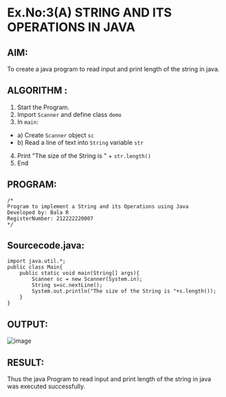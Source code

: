 # Ex.No:3(A)  STRING AND ITS OPERATIONS IN JAVA
## AIM:
To create a java program to read input and print length of the string in java.

## ALGORITHM :
1.  Start the Program.
2.	Import `Scanner` and define class `demo`
3.	In `main`:
-	a) Create `Scanner` object `sc`
-	b) Read a line of text into `String` variable `str`
4.	Print "The size of the String is " + `str.length()`
5.	End




## PROGRAM:
 ```
/*
Program to implement a String and its Operations using Java
Developed by: Bala R
RegisterNumber: 212222220007
*/
```

## Sourcecode.java:
```
import java.util.*;
public class Main{
    public static void main(String[] args){
        Scanner sc = new Scanner(System.in);
        String s=sc.nextLine();
        System.out.println("The size of the String is "+s.length());
    }
}
```

## OUTPUT:

![image](https://github.com/user-attachments/assets/29c92124-759c-4bec-a583-2dd21f4676ad)

## RESULT:
Thus the java Program to read input and print length of the string in java was executed successfully.

